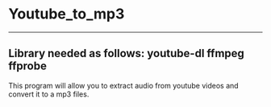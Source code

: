 # Youtube_to_mp3
-------------------------------------------------------------------
Library needed as follows:
youtube-dl
ffmpeg
ffprobe 
-------------------------------------------------------------------
This program will allow you to extract audio from youtube videos and convert it to a mp3 files.
